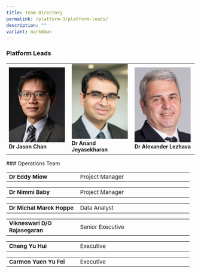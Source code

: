 ```yaml
---
title: Team Directory
permalink: /platform-3/platform-leads/
description: ""
variant: markdown
---
```

### Platform Leads
<table>
	<tbody>
		<tr>
			<td width="33%">
				<a href="/leaders/dr-jason-chan/">
					<img style="width:150px" src="/images/Leaders/dr-jason-chan.png">
				</a>
				<div align="left"><b>Dr Jason Chan</b></div>
			</td>
			<td width="33%">
				<a href="/leaders/dr-anand-jeyasekharan/">
					<img style="width:150px" src="/images/Leaders/anand-jeyasekharan.png">
				</a>
				<div align="left"><b>Dr Anand Jeyasekharan</b></div>
			</td>
			<td width="33%">
				<a href="/leaders/dr-alexander-lezhava/">
					<img style="width:150px" src="/images/Leaders/dr-alexandra-lezhava.png">
				</a>
				<div align="left"><b>Dr Alexander Lezhava</b></div>
			</td>
		</tr>
	</tbody>
</table>
<div style="height: 1px;"></div>
### Operations Team

<div align="center"><table cellspacing="0" border="0" style="font-size: 15px;">
	<colgroup>
	<col style="width: 190px;">
  <col style="width: 300px;">
	</colgroup>
	<tbody>
		<tr align="left">
			<td><b>Dr Eddy Miow</b></td>
			<td>Project Manager</td>
		</tr>
	</tbody>
</table></div>
<div align="center"><table cellspacing="0" border="0" style="font-size: 15px;">
	<colgroup>
	<col style="width: 190px;">
  <col style="width: 300px;">
	</colgroup>
	<tbody>
		<tr align="left">
			<td><b>Dr Nimmi Baby</b></td>
			<td>Project Manager</td>
		</tr>
	</tbody>
</table></div>
<div align="center"><table cellspacing="0" border="0" style="font-size: 15px;">
	<colgroup>
	<col style="width: 190px;">
  <col style="width: 300px;">
	</colgroup>
	<tbody>
		<tr align="left">
			<td><b>Dr Michal Marek Hoppe</b></td>
			<td>Data Analyst</td>
		</tr>
	</tbody>
</table></div>
<div align="center"><table cellspacing="0" border="0" style="font-size: 15px;">
	<colgroup>
	<col style="width: 190px;">
  <col style="width: 300px;">
	</colgroup>
	<tbody>
		<tr align="left">
			<td><b>Vikneswari D/O Rajasegaran</b></td>
			<td>Senior Executive</td>
		</tr>
	</tbody>
</table></div>
<div align="center"><table cellspacing="0" border="0" style="font-size: 15px;">
	<colgroup>
	<col style="width: 190px;">
  <col style="width: 300px;">
	</colgroup>
	<tbody>
		<tr align="left">
			<td><b>Cheng Yu Hui</b></td>
			<td>Executive</td>
		</tr>
	</tbody>
</table></div>
<div align="center"><table cellspacing="0" border="0" style="font-size: 15px;">
	<colgroup>
	<col style="width: 190px;">
  <col style="width: 300px;">
	</colgroup>
	<tbody>
		<tr align="left">
			<td><b>Carmen Yuen Yu Fei</b></td>
			<td>Executive</td>
		</tr>
	</tbody>
</table></div>